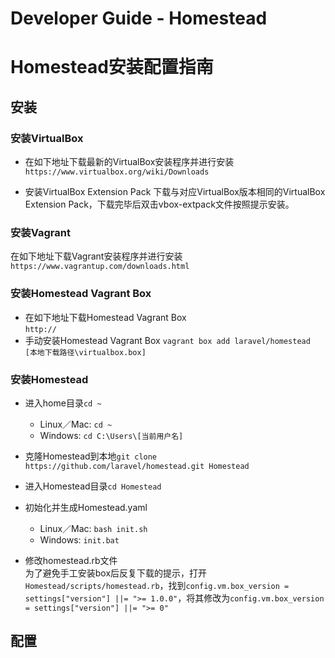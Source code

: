 # Developer Guide - Homestead
# Homestead安装配置指南

## 安装
### 安装VirtualBox
* 在如下地址下载最新的VirtualBox安装程序并进行安装  
`https://www.virtualbox.org/wiki/Downloads`  

* 安装VirtualBox Extension Pack
下载与对应VirtualBox版本相同的VirtualBox Extension Pack，下载完毕后双击vbox-extpack文件按照提示安装。

### 安装Vagrant
在如下地址下载Vagrant安装程序并进行安装  
`https://www.vagrantup.com/downloads.html`

### 安装Homestead Vagrant Box
* 在如下地址下载Homestead Vagrant Box  
`http://`
* 手动安装Homestead Vagrant Box
`vagrant box add laravel/homestead [本地下载路径\virtualbox.box]`

### 安装Homestead
* 进入home目录`cd ~`
  * Linux／Mac: `cd ~`
  * Windows: `cd C:\Users\[当前用户名]`
* 克隆Homestead到本地`git clone https://github.com/laravel/homestead.git Homestead`  
* 进入Homestead目录`cd Homestead`
* 初始化并生成Homestead.yaml
  * Linux／Mac: `bash init.sh`
  * Windows: `init.bat`  

* 修改homestead.rb文件  
为了避免手工安装box后反复下载的提示，打开`Homestead/scripts/homestead.rb`，找到`config.vm.box_version = settings["version"] ||= ">= 1.0.0"`，将其修改为`config.vm.box_version = settings["version"] ||= ">= 0"`

## 配置
